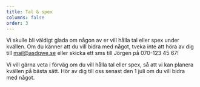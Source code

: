 ```yaml
---
title: Tal & spex
columns: false
order: 3
---
```

Vi skulle bli väldigt glada om någon av er vill hålla tal eller spex under kvällen. Om du känner att du vill bidra med något, tveka inte att höra av dig till [mail@asdqwe.se](mailto:mail@asdqwe.se) [](mailto:mail@asdqwe.se)eller skicka ett sms till Jörgen på 070-123 45 67!

Vi vill gärna veta i förväg om du vill hålla tal eller spex, så att vi kan planera kvällen på bästa sätt. Hör av dig till oss senast den 1 juli om du vill bidra med något.